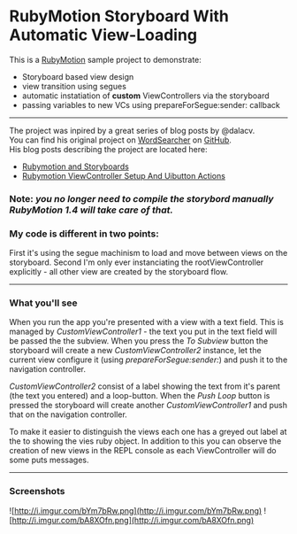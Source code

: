 # RubyMotion Storyboard With Automatic View-Loading
This is a [RubyMotion](http://www.rubymotion.com) sample project to demonstrate:  

* Storyboard based view design
* view transition using segues
* automatic instatiation of **custom** ViewControllers via the storyboard
* passing variables to new VCs using prepareForSegue:sender: callback

* * *

The project was inpired by a great series of blog posts by @dalacv.  
You can find his original project on [WordSearcher](https://github.com/dalacv/WordSearcher) on [GitHub](http://www.github.com).  
His blog posts describing the project are located here:

* [Rubymotion and Storyboards](http://dangerousapps.com/blog/2012/05/08/rubymotion-and-storyboards/)
* [Rubymotion ViewController Setup And Uibutton Actions](http://dangerousapps.com/blog/2012/05/08/rubymotion-viewcontroller-setup-and-uibutton-actions/)

### **Note:** *you no longer need to compile the storybord manually RubyMotion 1.4 will take care of that.*

### My code is different in two points:  

First it's using the segue machinism to load and move between views on the storyboard.
Second I'm only ever instanciating the rootViewController explicitly - all other view are created by the storyboard flow.

* * *

### What you'll see

When you run the app you're presented with a view with a text field.
This is managed by *CustomViewController1* - the text you put in the text field will be passed the the subview.
When you press the *To Subview* button the storyboard will create a new *CustomViewController2* instance,
let the current view configure it (using *prepareForSegue:sender:*) and push it to the navigation controller.

*CustomViewController2* consist of a label showing the text from it's parent (the text you entered) and a loop-button.
When the *Push Loop* button is pressed the storyboard will create another *CustomViewController1* and push that on the navigation controller.

To make it easier to distinguish the views each one has a greyed out label at the to showing the vies ruby object.
In addition to this you can observe the creation of new views in the REPL console as each ViewController will do some puts messages.


* * *

### Screenshots

![http://i.imgur.com/bYm7bRw.png](http://i.imgur.com/bYm7bRw.png)
![http://i.imgur.com/bA8XOfn.png](http://i.imgur.com/bA8XOfn.png)

